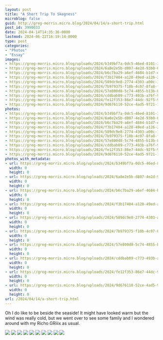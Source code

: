 ```yaml
---
layout: post
title: "A Short Trip To Skegness"
microblog: false
guid: http://greg-morris.micro.blog/2024/04/14/a-short-trip.html
post_id: 3990033
date: 2024-04-14T14:35:36-0000
lastmod: 2024-06-22T16:19:14-0000
type: post
categories:
- "Photos"
- "Essay"
images:
- https://greg-morris.micro.blog/uploads/2024/b349bf7a-0dc5-46ed-8101-399ec3a5c141.jpg
- https://greg-morris.micro.blog/uploads/2024/6a8e2e5b-d807-4e2d-93b0-0d7692927e37.jpg
- https://greg-morris.micro.blog/uploads/2024/b6c7ba29-a6ef-4684-b1d7-e0c8b9941d2f.jpg
- https://greg-morris.micro.blog/uploads/2024/f3b17404-a120-49ed-a126-28cdeed4fad7.jpg
- https://greg-morris.micro.blog/uploads/2024/589dc9e8-2774-4303-a00c-1aebefeb5f30.jpg
- https://greg-morris.micro.blog/uploads/2024/7b979375-f10b-4c07-8fa8-fa8a7e967cf4.jpg
- https://greg-morris.micro.blog/uploads/2024/57e800d8-5c74-4855-b13b-87fa64e163b0.jpg
- https://greg-morris.micro.blog/uploads/2024/cddbab09-c773-493b-a76f-9b80dd25e6ac.jpg
- https://greg-morris.micro.blog/uploads/2024/fe12f353-86e7-44dc-92f5-975c972cf566.jpg
- https://greg-morris.micro.blog/uploads/2024/9d676110-52ce-4ad5-9721-170f4e5fba01.jpg
photos:
- https://greg-morris.micro.blog/uploads/2024/b349bf7a-0dc5-46ed-8101-399ec3a5c141.jpg
- https://greg-morris.micro.blog/uploads/2024/6a8e2e5b-d807-4e2d-93b0-0d7692927e37.jpg
- https://greg-morris.micro.blog/uploads/2024/b6c7ba29-a6ef-4684-b1d7-e0c8b9941d2f.jpg
- https://greg-morris.micro.blog/uploads/2024/f3b17404-a120-49ed-a126-28cdeed4fad7.jpg
- https://greg-morris.micro.blog/uploads/2024/589dc9e8-2774-4303-a00c-1aebefeb5f30.jpg
- https://greg-morris.micro.blog/uploads/2024/7b979375-f10b-4c07-8fa8-fa8a7e967cf4.jpg
- https://greg-morris.micro.blog/uploads/2024/57e800d8-5c74-4855-b13b-87fa64e163b0.jpg
- https://greg-morris.micro.blog/uploads/2024/cddbab09-c773-493b-a76f-9b80dd25e6ac.jpg
- https://greg-morris.micro.blog/uploads/2024/fe12f353-86e7-44dc-92f5-975c972cf566.jpg
- https://greg-morris.micro.blog/uploads/2024/9d676110-52ce-4ad5-9721-170f4e5fba01.jpg
photos_with_metadata:
- url: https://greg-morris.micro.blog/uploads/2024/b349bf7a-0dc5-46ed-8101-399ec3a5c141.jpg
  width: 0
  height: 0
- url: https://greg-morris.micro.blog/uploads/2024/6a8e2e5b-d807-4e2d-93b0-0d7692927e37.jpg
  width: 0
  height: 0
- url: https://greg-morris.micro.blog/uploads/2024/b6c7ba29-a6ef-4684-b1d7-e0c8b9941d2f.jpg
  width: 0
  height: 0
- url: https://greg-morris.micro.blog/uploads/2024/f3b17404-a120-49ed-a126-28cdeed4fad7.jpg
  width: 0
  height: 0
- url: https://greg-morris.micro.blog/uploads/2024/589dc9e8-2774-4303-a00c-1aebefeb5f30.jpg
  width: 0
  height: 0
- url: https://greg-morris.micro.blog/uploads/2024/7b979375-f10b-4c07-8fa8-fa8a7e967cf4.jpg
  width: 0
  height: 0
- url: https://greg-morris.micro.blog/uploads/2024/57e800d8-5c74-4855-b13b-87fa64e163b0.jpg
  width: 0
  height: 0
- url: https://greg-morris.micro.blog/uploads/2024/cddbab09-c773-493b-a76f-9b80dd25e6ac.jpg
  width: 0
  height: 0
- url: https://greg-morris.micro.blog/uploads/2024/fe12f353-86e7-44dc-92f5-975c972cf566.jpg
  width: 0
  height: 0
- url: https://greg-morris.micro.blog/uploads/2024/9d676110-52ce-4ad5-9721-170f4e5fba01.jpg
  width: 0
  height: 0
url: /2024/04/14/a-short-trip.html
---
```

Oh I do like to be beside the seaside! It might have looked warm but the wind was really cold, but we went over to see some family and I wondered around with my Richo GRiiix as usual. 

<div class="gallery">
<img src="uploads/2024/b349bf7a-0dc5-46ed-8101-399ec3a5c141.jpg"/>
<img src="uploads/2024/6a8e2e5b-d807-4e2d-93b0-0d7692927e37.jpg" />
<img src="uploads/2024/b6c7ba29-a6ef-4684-b1d7-e0c8b9941d2f.jpg"/>
<img src="uploads/2024/f3b17404-a120-49ed-a126-28cdeed4fad7.jpg"/>
<img src="uploads/2024/589dc9e8-2774-4303-a00c-1aebefeb5f30.jpg"/>
<img src="uploads/2024/7b979375-f10b-4c07-8fa8-fa8a7e967cf4.jpg"/>
<img src="uploads/2024/57e800d8-5c74-4855-b13b-87fa64e163b0.jpg"/>
<img src="uploads/2024/cddbab09-c773-493b-a76f-9b80dd25e6ac.jpg"/>
<img src="uploads/2024/fe12f353-86e7-44dc-92f5-975c972cf566.jpg" />
<img src="uploads/2024/9d676110-52ce-4ad5-9721-170f4e5fba01.jpg" />
</div>
